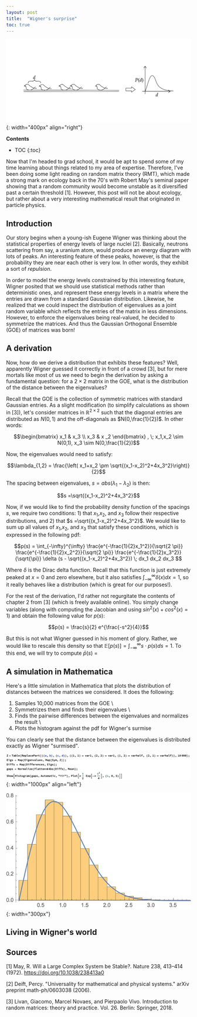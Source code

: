 ```yaml
---
layout: post
title:  "Wigner's surprise"
toc: true
---
```



<script type="text/x-mathjax-config">
MathJax.Hub.Config({
  tex2jax: {
    inlineMath: [['$','$'], ['\\(','\\)']],
    processEscapes: true
  }
});
</script>
<script src="https://cdnjs.cloudflare.com/ajax/libs/mathjax/2.7.0/MathJax.js?config=TeX-AMS-MML_HTMLorMML" type="text/javascript"></script>

<link href="https://fonts.googleapis.com/css2?family=Amiri&display=swap" rel="stylesheet">



![birds](/Images/Wigner/birds.JPG){: width="400px" align="right"}

**Contents**
- TOC
{:toc}



Now that I'm headed to grad school, it would be apt to spend some of my time learning about things related to my area of expertise. Therefore, I've been doing some light reading on random matrix theory (RMT), which made a strong mark on ecology back in the 70's with Robert May's seminal paper showing that a random community would become unstable as it diversified past a certain threshold [1]. However, this post will not be about ecology, but rather about a very interesting mathematical result that originated in particle physics.

## Introduction
Our story begins when a young-ish Eugene Wigner was thinking about the statistical properties of energy levels of large nuclei [2]. Basically, neutrons scattering from say, a uranium atom, would produce an energy diagram with lots of peaks. An interesting feature of these peaks, however, is that the probability they are near each other is very low. In other words, they exhibit a sort of *repulsion*.

In order to model the energy levels constrained by this interesting feature, Wigner posited that we should use statistical methods rather than deterministic ones, and represent these energy levels in a matrix where the entries are drawn from a standard Gaussian distribution. Likewise, he realized that we could inspect the  distribution of eigenvalues as a joint random variable which reflects the entries of the matrix in less dimensions. However, to enforce the eigenvalues being real-valued, he decided to symmetrize the matrices. And thus the Gaussian Orthogonal Ensemble (GOE) of matrices was born!

## A derivation

Now, how do we derive a distribution that exhibits these features? Well, apparently Wigner guessed it correctly in front of a crowd [3], but for mere mortals like most of us we need to begin the derivation by asking a fundamental question: for a $2 \times 2$ matrix in the GOE, what is the distribution of the distance between the eigenvalues?

Recall that the GOE is the collection of symmetric matrices with standard Gaussian entries. As a slight modification (to simplify calculations as shown in [3]), let's consider matrices in $\mathbb{R}^{2\times 2}$ such that the diagonal entries are distributed as $N(0,1)$ and the off-diagonals as $N(0,\frac{1}{2})$. In other words:

$$\begin{bmatrix} x_1 & x_3 \\ x_3 & x _2 \end{bmatrix} , \; x_1,x_2 \sim N(0,1), x_3 \sim N(0,\frac{1}{2})$$

Now, the eigenvalues would need to satisfy:

$$\lambda_{1,2} = \frac{\left( x_1+x_2 \pm \sqrt{(x_1-x_2)^2+4x_3^2}\right)}{2}$$

The spacing between eigenvalues, $s = abs(\lambda_1 - \lambda_2)$ is then:

$$s =\sqrt{(x_1-x_2)^2+4x_3^2}$$

Now, if we would like to find the probability density function of the spacings $s$, we require two conditions: 1) that $x_1$,$x_2$, and $x_3$ follow their respective distributions, and 2) that $s =\sqrt{(x_1-x_2)^2+4x_3^2}$. We would like to sum up all values of $x_1$,$x_2$, and $x_3$ that satisfy these conditions, which is expressed in the following pdf:

$$p(s) = \int_{-\infty}^{\infty} \frac{e^{-\frac{1}{2}x_1^2}}{\sqrt{2 \pi}} \frac{e^{-\frac{1}{2}x_2^2}}{\sqrt{2 \pi}} \frac{e^{-\frac{1}{2}x_3^2}}{\sqrt{\pi}} \delta (s - \sqrt{(x_1-x_2)^2+4x_3^2}) \; dx_1 dx_2 dx_3 $$

Where $\delta$ is the Dirac delta function. Recall that this function is just extremely peaked at $x=0$ and zero elsewhere, but it also satisfies $\int_{-\infty}^{\infty} \delta(x) dx = 1$, so it really behaves like a distribution (which is great for our purposes!).

For the rest of the derivation, I'd rather not regurgitate the contents of chapter 2 from [3] (which is freely available online). You simply change variables (along with computing the Jacobian and using $sin^2(x)+cos^2(x)=1$) and obtain the following value for $p(s)$:

$$p(s) = \frac{s}{2} e^{\frac{-s^2}{4}}$$

But this is not what Wigner guessed in his moment of glory. Rather, we would like to rescale this density so that $\mathbb{E}[p(s)] = \int_{-\infty}^{\infty}s \cdot p(s) ds = 1$. To this end, we will try to compute $\bar{p}(s)$ =

## A simulation in Mathematica
Here's a little simulation in Mathematica that plots the distribution of distances between the matrices we considered. It does the following:

1) Samples 10,000 matrices from the GOE \\
2) Symmetrizes them and finds their eigenvalues \\
3) Finds the pairwise differences between the eigenvalues and normalizes the result \\
4) Plots the histogram against the pdf for Wigner's surmise

You can clearly see that the distance between the eigenvalues is distributed exactly as Wigner "surmised".

$$$$

![code](/Images/Wigner/Code.JPG){: width="1000px" align="left"}

![hist](/Images/Wigner/Hist.JPG){: width="300px"}

## Living in Wigner's world

## Sources
[1] May, R. Will a Large Complex System be Stable?. Nature 238, 413–414 (1972). https://doi.org/10.1038/238413a0

[2] Deift, Percy. "Universality for mathematical and physical systems." arXiv preprint math-ph/0603038 (2006).

[3] Livan, Giacomo, Marcel Novaes, and Pierpaolo Vivo. Introduction to random matrices: theory and practice. Vol. 26. Berlin: Springer, 2018.
